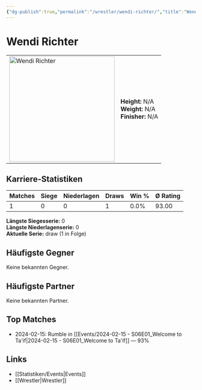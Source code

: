 ```yaml
---
{"dg-publish":true,"permalink":"/wrestler/wendi-richter/","title":"Wendi Richter","tags":["wrestler"],"noteIcon":""}
---
```



# Wendi Richter

<table>
        <tr>
        <td><img src="https://github.com/CptSpaulding1980/choke-slam-wrestling/releases/download/images/Wendi_Richter.png" width="280" alt="Wendi Richter"></td>
        <td>
        <b>Height:</b> N/A<br>
        <b>Weight:</b> N/A<br>
        <b>Finisher:</b> N/A<br>
        </td>
        </tr>
        </table>
        
## Karriere-Statistiken

| Matches | Siege | Niederlagen | Draws | Win % | Ø Rating |
|---------|-------|-------------|-------|-------|-----------|
| 1 | 0 | 0 | 1 | 0.0% | 93.00 |

**Längste Siegesserie:** 0<br>**Längste Niederlagenserie:** 0<br>**Aktuelle Serie:** draw (1 in Folge)


## Häufigste Gegner
Keine bekannten Gegner.

## Häufigste Partner
Keine bekannten Partner.

## Top Matches
- 2024-02-15: Rumble in [[Events/2024-02-15 - S06E01_Welcome to Ta'if\|2024-02-15 - S06E01_Welcome to Ta'if]] — 93%

## Links
- [[Statistiken/Events\|Events]]
- [[Wrestler\|Wrestler]]
